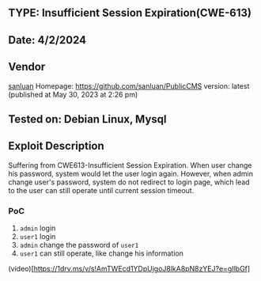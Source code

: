 ## TYPE: Insufficient Session Expiration(CWE-613)

## Date: 4/2/2024
## Vendor
[sanluan](https://github.com/sanluan)
Homepage: https://github.com/sanluan/PublicCMS
version: latest (published at May 30, 2023 at 2:26 pm)

## Tested on: Debian Linux, Mysql

## Exploit Description
Suffering from CWE613-Insufficient Session Expiration. 
When user change his password, system would let the user login again.
However, when admin change user's password, system do not redirect to login page, which lead to the user can still operate until current session timeout.

### PoC
1. `admin` login
2. `user1` login
3. `admin` change the password of  `user1`
4. `user1` can still operate, like change his information

(video)[https://1drv.ms/v/s!AmTWEcd1YDpUjgoJ8lkA8pN8zYEJ?e=gIlbGf]
